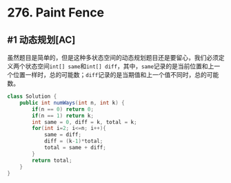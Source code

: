 # 276. Paint Fence

## #1 动态规划[AC]

虽然题目是简单的，但是这种多状态空间的动态规划题目还是要留心，我们必须定义两个状态空间`int[] same`和`int[] diff`，其中，`same`记录的是当前位置和上一个位置一样时，总的可能数；`diff`记录的是当期值和上一个值不同时，总的可能数。

```java
class Solution {
    public int numWays(int n, int k) {
        if(n == 0) return 0;
        if(n == 1) return k;
        int same = 0, diff = k, total = k;
        for(int i=2; i<=n; i++){
            same = diff;
            diff = (k-1)*total;
            total = same + diff;
        }
        return total;
    }
}
```

